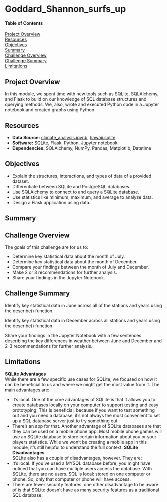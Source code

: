 # Goddard_Shannon_surfs_up

#### Table of Contents

[Project Overview](#project-overview)  
[Resources](#resources)  
[Objectives](#objectives)  
[Summary](#summary)  
[Challenge Overview](#challenge-overview)  
[Challenge Summary](#challenge-summary)  
[Limitations](#limitations)

## Project Overview
In this module, we spent time with new tools such as SQLite, SQLAlchemy, and Flask to build on our knowledge of SQL database structures and querying methods. We, also, wrote and executed Python code in a Jupyter notebook and created graphs using Python.


## Resources
- **Data Source:** [climate_analysis.ipynb](/climate_analysis.ipynb), [hawaii.sqlite](/hawaii.sqlite)
- **Software:** SQLite, Flask, Python, Jupyter notebook  
- **Dependencies:** SQLAlchemy, NumPy, Pandas, Matplotlib, Datetime
## Objectives
- Explain the structures, interactions, and types of data of a provided dataset.
- Differentiate between SQLite and PostgreSQL databases.
- Use SQLAlchemy to connect to and query a SQLite database.
- Use statistics like minimum, maximum, and average to analyze data.
- Design a Flask application using data.

## Summary
[]()

## Challenge Overview
The goals of this challenge are for us to:
- Determine key statistical data about the month of July.
- Determine key statistical data about the month of December.
- Compare your findings between the month of July and December.
- Make 2 or 3 recommendations for further analysis.
- Share your findings in the Jupyter Notebook.

## Challenge Summary
Identify key statistical data in June across all of the stations and years using the describe() function.  

Identify key statistical data in December across all stations and years using the describe() function.  

Share your findings in the Jupyter Notebook with a few sentences describing the key differences in weather between June and December and 2-3 recommendations for further analysis.  

## Limitations
**SQLite Advantages**  
While there are a few specific use cases for SQLite, we focused on how it can be beneficial to us and where we might get the most value from it. The main advantages are:
- It’s local. One of the core advantages of SQLite is that it allows you to create databases locally on your computer to support testing and easy prototyping. This is beneficial, because if you want to test something out and you need a database, it’s not always the most convenient to set up a SQL database server just to try something out.
- There’s an app for that. Another advantage of SQLite databases are that they can be used on a mobile phone app. Most mobile phone games will use an SQLite database to store certain information about you or your players statistics. While we won’t be creating a mobile app in this module, it’s still helpful to understand the full context.
**SQLite Disadvantages**  
SQLite also has a couple of disadvantages, however. They are:
- It’s local. If you’ve used a MYSQL database before, you might have noticed that you can have multiple users access the database. With SQLite, there are no users. SQL is local: stored on one computer or phone. So, only that computer or phone will have access.
- There are fewer security features: one other disadvantage to be aware of is that SQLite doesn’t have as many security features as a traditional SQL database.
 
